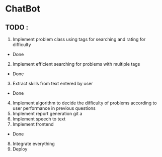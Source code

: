 # ChatBot 
## TODO : 
1. Implement problem class using tags for searching and rating for difficulty
- Done
2. Implement efficient searching for problems with multiple tags 
- Done
3. Extract skills from text entered by user 
- Done
4. Implement algorithm to decide the difficulty of problems according to user performance in 
previous questions 
5. Implement report generation git a
6. Implement speech to text 
7. Implement frontend 
- Done
8. Integrate everything 
9. Deploy
